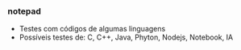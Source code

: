 ### notepad

* Testes com códigos de algumas linguagens
* Possíveis testes de: C, C++, Java, Phyton, Nodejs, Notebook, IA
